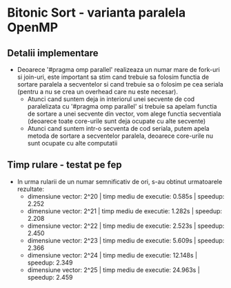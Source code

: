 # Bitonic Sort - varianta paralela OpenMP

## Detalii implementare
* Deoarece '#pragma omp parallel' realizeaza un numar mare de fork-uri si join-uri, este
important sa stim cand trebuie sa folosim functia de sortare paralela a
secventelor si cand trebuie sa o folosim pe cea seriala (pentru a nu se
crea un overhead care nu este necesar).
    * Atunci cand suntem deja in interiorul unei secvente de cod
    paralelizata cu '#pragma omp parallel' si trebuie sa apelam functia de sortare
    a unei secvente din vector, vom alege functia secventiala (deoarece toate
    core-urile sunt deja ocupate cu alte secvente)
    * Atunci cand suntem intr-o secventa de cod seriala, putem apela metoda de
      sortare a secventelor paralela, deoarece core-urile nu sunt ocupate cu
      alte computatii

## Timp rulare - testat pe fep
* In urma rularii de un numar semnificativ de ori, s-au obtinut urmatoarele rezultate:
    * dimensiune vector: 2^20 | timp mediu de executie: 0.585s | speedup: 2.252
    * dimensiune vector: 2^21 | timp mediu de executie: 1.282s | speedup: 2.208
    * dimensiune vector: 2^22 | timp mediu de executie: 2.523s | speedup: 2.450
    * dimensiune vector: 2^23 | timp mediu de executie: 5.609s | speedup: 2.366
    * dimensiune vector: 2^24 | timp mediu de executie: 12.148s | speedup: 2.349
    * dimensiune vector: 2^25 | timp mediu de executie: 24.963s | speedup: 2.459
